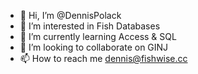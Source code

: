 - 👋 Hi, I’m @DennisPolack
- 👀 I’m interested in Fish Databases
- 🌱 I’m currently learning Access & SQL
- 💞️ I’m looking to collaborate on GINJ
- 📫 How to reach me dennis@fishwise.cc

<!---
DennisPolack/DennisPolack is a ✨ special ✨ repository because its `README.md` (this file) appears on your GitHub profile.
You can click the Preview link to take a look at your changes.
--->
